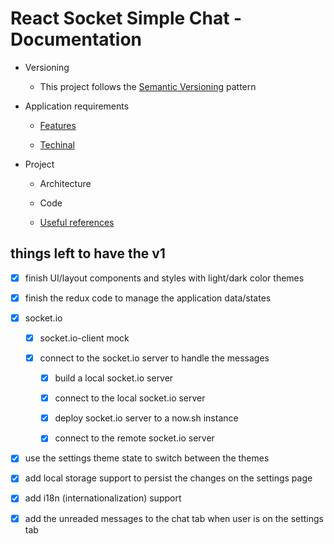 # React Socket Simple Chat - Documentation

* Versioning

  * This project follows the [Semantic Versioning](https://semver.org/) pattern

* Application requirements

  * [Features](requirements/features.md#100)

  * [Techinal](requirements/techinal.md)

* Project

  * Architecture

  * Code

  * [Useful references](useful-references.md)


## things left to have the v1

- [x] finish UI/layout components and styles with light/dark color themes

- [x] finish the redux code to manage the application data/states

- [x] socket.io

  - [x] socket.io-client mock

  - [x] connect to the socket.io server to handle the messages 

    - [x] build a local socket.io server

    - [x] connect to the local socket.io server

    - [x] deploy socket.io server to a now.sh instance

    - [x] connect to the remote socket.io server

- [x] use the settings theme state to switch between the themes

- [x] add local storage support to persist the changes on the settings page

- [x] add i18n (internationalization) support

- [x] add the unreaded messages to the chat tab when user is on the settings tab
